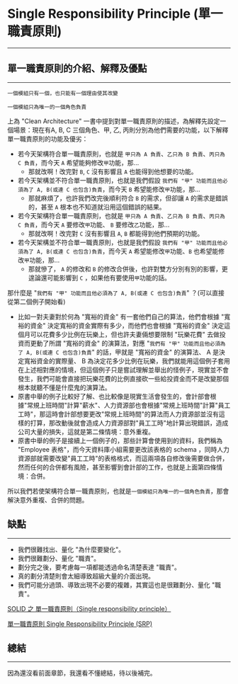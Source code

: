 # Single Responsibility Principle (單一職責原則)

---

## 單一職責原則的介紹、解釋及優點

---

`一個模組只有一個，也只能有一個理由使其改變`

`一個模組只為唯一的一個角色負責`

上為 "Clean Architecture" 一書中提到對單一職責原則的描述，為解釋先設定一個場景：現在有A, B, C 三個角色、甲, 乙, 丙則分別為他們需要的功能，以下解釋單一職責原則的功能及優劣：

- 若今天架構符合單一職責原則，也就是 `甲只為 A 負責`、`乙只為 B 負責`、`丙只為 C 負責`，而今天 `A` 希望能夠修改`甲`功能，那...
  - 那就改啊！改完對 `B`, `C` 沒有影響且 `A` 也能得到他想要的功能。
- 若今天架構並不符合單一職責原則，也就是我們假設 `我們有 "甲" 功能而且他必須為了 A, B(或連 C 也包含)負責`，而今天 `B` 希望能修改`甲`功能，那...
  - 那就麻煩了，也許我們改完後順利符合 `B` 的需求，但卻讓 `A` 的需求是錯誤的，甚至 `A` 根本也不知道就沿用這個錯誤的結果。
- 若今天架構符合單一職責原則，也就是 `甲只為 A 負責`、`乙只為 B 負責`、`丙只為 C 負責`，而今天 `A` 要修改`甲`功能、 `B` 要修改`乙`功能，那...
  - 那就改啊！改完對 `C` 沒有影響且 `A`, `B` 都能得到他們預期的功能。
- 若今天架構並不符合單一職責原則，也就是我們假設 `我們有 "甲" 功能而且他必須為了 A, B(或連 C 也包含)負責`，而今天 `A` 希望能修改`甲`功能、`B` 也希望能修改`甲`功能，那...
  - 那就慘了， `A` 的修改和 `B` 的修改合併後，也許對雙方分別有別的影響，更遑論還可能影響到 `C` ，如果他有要使用`甲`功能的話。

那什麼是 "`我們有 "甲" 功能而且他必須為了 A, B(或連 C 也包含)負責`" ？(可以直接從第二個例子開始看)

- 比如一對夫妻對於何為 "寬裕的資金" 有一套他們自己的算法，他們會根據 "寬裕的資金" 決定寬裕的資金實際有多少，而他們也會根據 "寬裕的資金" 決定這個月可以花費多少比例在玩樂上，但也許夫妻倆想要限制 "玩樂花費" 去做投資而更動了所謂 "寬裕的資金" 的演算法，對應 "`我們有 "甲" 功能而且他必須為了 A, B(或連 C 也包含)負責`" 的話，甲就是 "寬裕的資金" 的演算法、 A 是決定寬裕資金的實際量、 B 為決定花多少比例在玩樂，我們就能用這個例子套用在上述相對應的情境，但這個例子只是嘗試理解並舉出的怪例子，現實並不會發生，我們可能會直接把玩樂花費的比例直接砍一些給投資金而不是改變那個根本就聽不懂是什麼鬼的演算法。
- 原書中舉的例子比較好了解、也比較像是現實生活會發生的，會計部會根據"常規上班時間"計算"薪水"、人力資源部也會根據"常規上班時間"計算"員工工時"，那這時會計部想要更改"常規上班時間"的算法而人力資源部並沒有這樣的打算，那改動後就會造成人力資源部對"員工工時"地計算出現錯誤，造成公司大量的損失，這就是第二條情境：意外重複。
- 原書中舉的例子是接續上一個例子的，那些計算會使用到的資料，我們稱為 "Employee 表格"，而今天資料庫小組需要更改該表格的 schema ，同時人力資源部就需要改變"員工工時"的表格格式，而這兩項各自修改後需要做合併，然而任何的合併都有風險，甚至影響到會計部的工作，也就是上面第四條情境：合併。

所以我們若使架構符合單一職責原則，也就是`一個模組只為唯一的一個角色負責`，那會解決意外重複、合併的問題。

## 缺點

---

- 我們很難找出、量化 "為什麼要變化"。
- 我們很難劃分、量化 "職責"。
- 劃分完之後，要考慮每一項都能透過命名清楚表達 "職責"。
- 真的劃分清楚則會太細導致超級大量的介面出現。
- 我們可能分過頭、導致出現不必要的複雜，其實這也是很難劃分、量化 "職責"。

[SOLID 之 單一職責原則（Single responsibility principle）](https://ithelp.ithome.com.tw/articles/10191955)

[單一職責原則 Single Responsibility Principle (SRP)](https://medium.com/@f40507777/%E5%96%AE%E4%B8%80%E8%81%B7%E8%B2%AC%E5%8E%9F%E5%89%87-single-responsibility-principle-7b4eb03f1fff)

## 總結

---

因為還沒看前面章節，我還看不懂總結，待以後補完。